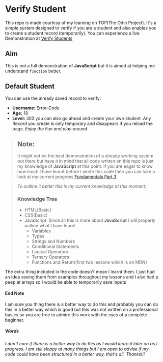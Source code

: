 # Verify Student

This repo is made courtesy of my learning on TOP(The Odin Project). It's a simple system designed to verify if you are a student and also enables you to create a student record (temporarily). You can experience a live Demonstration at [Verify Students](https://littledannie.github.io/Verify-Students/)

## Aim

This is not a full demonstration of **JavaScript** but it is aimed at helping me understand `function` better.

## Default Student

You can use the already saved record to verify:
- **Username:** Error-Code
- **Age:** 18
- **Level:** 300
    you can also go ahead and create your own student. Any Record you create is only temporary and disappears if you reload the page.
_Enjoy the Fun and play around_

> ## Note:
> It might not be the best demonstration of a already working system out there but have it in mind that all code written on this repo is just my knowledge of **JavaScript** at this point. If you are eager to know how much I have learnt before I wrote this code then you can take a look at my current progress [Fundamentals Part 3](https://www.theodinproject.com/lessons/foundations-fundamentals-part-3)

> *To outline it better this is my current knowledge at this moment:*
> ### Knowledge Tree
> - HTML(Basic)
> - CSS(Basic)
> - JavaScript:
> Since all this is more about **JavaScript** I will properly outline what I have learnt
>   - Variables
>   -  Types
>   - Strings and Numbers
>   - Conditional Statements
>   - Logical Operators
>   - Ternary Operators
>   - Functions and Return(first two lessons which is on MDN)

The extra thing included in the code doesn't mean I learnt them. I just had an idea seeing them from examples throughout my lessons and I also had a peep at arrays so I would be able to temporarily save inputs

#### End Note

I am sure you thing there is a better way to do this and probably you can do this in a better way which is good but this was not written on a professional basics so you are free to admire this work with the eyes of a complete beginner.

##### Words
_I don't care if there is a better way to do this as I would learn it later on as I progress. I am still sloppy at many things but I am open to advise if my code could have been structured in a better way, that's all. Thanks!!!_
